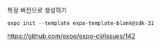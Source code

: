 특정 버전으로 생성하기

```
expo init --template expo-template-blank@sdk-31
```

https://github.com/expo/expo-cli/issues/142